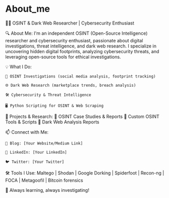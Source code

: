 # About_me

🕵️‍♂️ OSINT & Dark Web Researcher | Cybersecurity Enthusiast

🔍 About Me:
  I'm an independent OSINT (Open-Source Intelligence) researcher and cybersecurity enthusiast, passionate about digital investigations, threat intelligence, and dark web research. I specialize in uncovering hidden digital footprints, analyzing cybersecurity threats, and leveraging open-source tools for ethical investigations.

💡 What I Do:

    🔎 OSINT Investigations (social media analysis, footprint tracking)

    🌐 Dark Web Research (marketplace trends, breach analysis)

    🛠️ Cybersecurity & Threat Intelligence

    🖥️ Python Scripting for OSINT & Web Scraping

🚀 Projects & Research:
    📌 OSINT Case Studies & Reports
    📌 Custom OSINT Tools & Scripts
    📌 Dark Web Analysis Reports

📫 Connect with Me:

    📝 Blog: [Your Website/Medium Link]

    🔗 LinkedIn: [Your LinkedIn]

    🐦 Twitter: [Your Twitter]

🛠️ Tools I Use:
    Maltego | Shodan | Google Dorking | Spiderfoot |
    Recon-ng | FOCA | Metagoofil | Bitcoin forensics

🔐 Always learning, always investigating!
